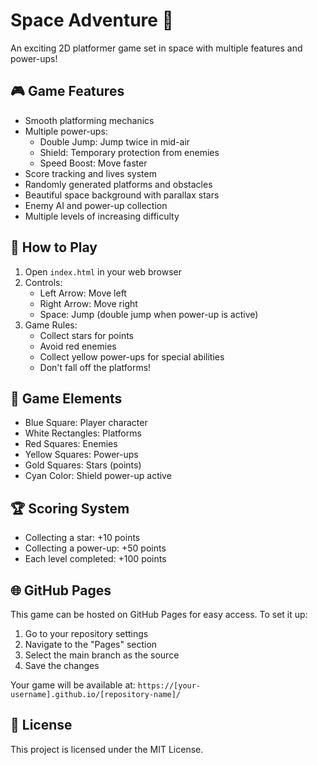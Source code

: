 # Space Adventure 🚀

An exciting 2D platformer game set in space with multiple features and power-ups!

## 🎮 Game Features
- Smooth platforming mechanics
- Multiple power-ups:
  - Double Jump: Jump twice in mid-air
  - Shield: Temporary protection from enemies
  - Speed Boost: Move faster
- Score tracking and lives system
- Randomly generated platforms and obstacles
- Beautiful space background with parallax stars
- Enemy AI and power-up collection
- Multiple levels of increasing difficulty

## 🎯 How to Play
1. Open `index.html` in your web browser
2. Controls:
   - Left Arrow: Move left
   - Right Arrow: Move right
   - Space: Jump (double jump when power-up is active)
3. Game Rules:
   - Collect stars for points
   - Avoid red enemies
   - Collect yellow power-ups for special abilities
   - Don't fall off the platforms!

## 🎨 Game Elements
- Blue Square: Player character
- White Rectangles: Platforms
- Red Squares: Enemies
- Yellow Squares: Power-ups
- Gold Squares: Stars (points)
- Cyan Color: Shield power-up active

## 🏆 Scoring System
- Collecting a star: +10 points
- Collecting a power-up: +50 points
- Each level completed: +100 points

## 🌐 GitHub Pages
This game can be hosted on GitHub Pages for easy access. To set it up:
1. Go to your repository settings
2. Navigate to the "Pages" section
3. Select the main branch as the source
4. Save the changes

Your game will be available at: `https://[your-username].github.io/[repository-name]/`

## 📝 License
This project is licensed under the MIT License. 
